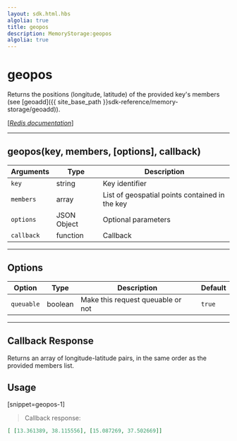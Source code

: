 ```yaml
---
layout: sdk.html.hbs
algolia: true
title: geopos
description: MemoryStorage:geopos
algolia: true
---
```

  

# geopos
Returns the positions (longitude, latitude) of the provided key's members (see [geoadd]({{ site_base_path }}sdk-reference/memory-storage/geoadd)).  

[[_Redis documentation_]](https://redis.io/commands/geopos)

---

## geopos(key, members, [options], callback)

| Arguments | Type | Description |
|---------------|---------|----------------------------------------|
| `key` | string | Key identifier |
| `members` | array | List of geospatial points contained in the key |
| `options` | JSON Object | Optional parameters |
| `callback` | function | Callback |

---

## Options

| Option | Type | Description | Default |
|---------------|---------|----------------------------------------|---------|
| `queuable` | boolean | Make this request queuable or not  | `true` |

---

## Callback Response

Returns an array of longitude-latitude pairs, in the same order as the provided members list.  

## Usage

[snippet=geopos-1]
> Callback response:

```json
[ [13.361389, 38.115556], [15.087269, 37.502669]]
```